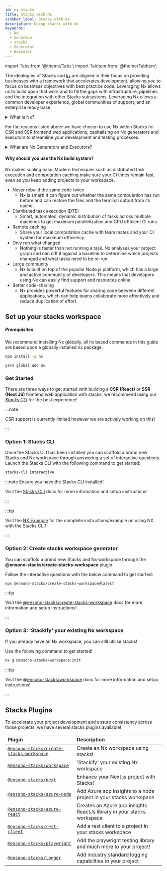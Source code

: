 ```yaml
---
id: nx_stacks
title: Stacks with Nx
sidebar_label: Stacks with Nx
description: Using stacks with Nx
keywords:
  - Nx
  - monorepo
  - stacks
  - Generator
  - Executor
---
```


import Tabs from '@theme/Tabs';
import TabItem from '@theme/TabItem';

The ideologies of Stacks and [`Nx`](https://nx.dev/) are aligned in their focus on providing businesses with a framework that accelerates development, allowing you to focus on business objectives with best practice code. Leveraging Nx allows us to build upon that work and to fill the gaps with infrastructure, pipelines and the integration with other Stacks subsystems. Leveraging Nx allows a common developer experience, global communities of support, and an enterprise ready base.

<details>
  <summary>What is Nx?</summary>
    <p>The Nx framework is a powerful tool that allows developers to easily build, test, and automate their applications. It is built on top of the popular open-source Node.js platform, and provides a streamlined and efficient workflow for building apps. With Nx, developers can easily manage their dependencies, automate tasks, and quickly test their applications.</p> 
    <p>Additionally, Nx provides powerful features such as code-sharing, optimized builds, and real-time feedback, making it an ideal choice for any developer looking to streamline their development process and improve their productivity.</p>

:::tip Find out more!
Find out more about Nx through their official [documentation](https://nx.dev/getting-started/intro)!
:::

</details>

For the reasons listed above we have chosen to use Nx within Stacks for CSR and SSR frontend web applications, capitalising on Nx generators and executors to streamline your development and testing processes.

<details>
  <summary>What are Nx Generators and Executors?</summary>
    <p>Nx generators and executors are two powerful features of the Nx build system that allow developers to quickly and easily generate new code and files for their projects, as well as to automate common tasks.</p>
    <p>Nx generators are templates that can be used to quickly generate new code and files for different types of projects, such as Angular applications, React components, and Node.js services. Developers can use these generators to quickly create the code and files they need, based on pre-defined templates, saving them time and effort.</p>
    <p>Nx executors, on the other hand, are scripts that can be used to automate common tasks, such as building, testing, and deploying code. Developers can use these executors to automate repetitive tasks and to streamline their workflow. Executors can also be customized to suit the specific needs of a project, making them a highly versatile tool.</p>
</details>

#### Why should you use the Nx build system?

Nx makes scaling easy. Modern techniques such as distributed task execution and computation caching make sure your CI times remain fast, even as you keep adding projects to your workspace.

- Never rebuild the same code twice
  - Nx is smart! It can figure out whether the same computation has run before and can restore the files and the terminal output from its cache.
- Distributed task execution (DTE)
  - Smart, automated, dynamic distribution of tasks across multiple machines to get maximum parallelization and CPU efficient CI runs.
- Remote caching
  - Share your local computation cache with team mates and your CI system for maximum efficiency.
- Only run what changed
  - Nothing is faster than not running a task. Nx analyses your project graph and can diff it against a baseline to determine which projects changed and what tasks need to be re-run.
- Large community
  - Nx is built on top of the popular Node.js platform, which has a large and active community of developers. This means that developers using Nx can easily find support and resources online.
- Better code-sharing
  - Nx provides powerful features for sharing code between different applications, which can help teams collaborate more effectively and reduce duplication of effort.

## Set up your stacks workspace

##### Prerequisites

We recommend installing Nx globally, all nx based commands in this guide are based upon a globally installed nx package.

<Tabs>
  <TabItem value="npm" label="npm">

  ```bash
  npm install -g nx
  ```

  </TabItem>
  <TabItem value="yarn" label="yarn">

  ```bash
  yarn global add nx
  ```

  </TabItem>
</Tabs>

### Get Started
There are three ways to get started with building a **CSR (React)** or **SSR (Next JS)** frontend web application with stacks, we recommend using our _[Stacks CLI](../stackscli/usage.mdx)_ for the best experience!

:::note

CSR support is currently limited however we are actively working on this!

:::

### Option 1: Stacks CLI

Once the Stacks CLI has been installed you can scaffold a brand new Stacks and Nx workspace through answering a set of interactive questions. Launch the Stacks CLI with the following command to get started:

```bash
stacks-cli interactive
```

:::note Ensure you have the Stacks CLI installed!

Visit the [Stacks CLI](../stackscli/usage.mdx) docs for more information and setup instructions!

:::

:::tip

Visit the [NX Example](../stackscli/examples.mdx#nx) for the complete instructions/example on using NX with the Stacks CLI!

:::

### Option 2: Create stacks workspace generator

You can scaffold a brand new Stacks and Nx workspace through the **@ensono-stacks/create-stacks-workspace** plugin.

Follow the interactive questions with the below command to get started:

```bash
npx @ensono-stacks/create-stacks-workspace@latest
```

:::tip

Visit the [@ensono-stacks/create-stacks-workspace](/docs/nx/create-stacks-workspace/ensono-stacks-create-stacks-workspace) docs for more information and setup instructions!

:::

### Option 3: 'Stackify' your existing Nx workspace

If you already have an Nx workspace, you can still utilise stacks!

Use the following command to get started!

```bash
nx g @ensono-stacks/workspace:init
```

:::tip

Visit the [@ensono-stacks/workspace](./workspace/plugin-information.md) docs for more information and setup instructions!

:::

## Stacks Plugins

To accelerate your project development and ensure consistency across those projects, we have several stacks plugins available!

| Plugin                                                                            | Description                                                            |
| :-------------------------------------------------------------------------------- | :--------------------------------------------------------------------- |
| [`@ensono-stacks/create-stacks-workspace`](ensono-stacks-create-stacks-workspace) | Create an Nx workspace using stacks!                                   |
| [`@ensono-stacks/workspace`](./workspace/plugin-information.md)                   | 'Stackify' your existing Nx workspace                                  |
| [`@ensono-stacks/next`](./next/plugin-information.md)                             | Enhance your Next.js project with Stacks!                              |
| [`@ensono-stacks/azure-node`](./azure-node/plugin-information.md)                 | Add Azure app insights to a node project in your stacks workspace      |
| [`@ensono-stacks/azure-react`](./azure-react/plugin-information.md)               | Creates an Azure app insights ReactJs library in your stacks workspace |
| [`@ensono-stacks/rest-client`](./rest-client/plugin-information.md)               | Add a rest client to a project in your stacks workspace                |
| [`@ensono-stacks/playwright`](./playwright/plugin-information.md)                 | Add the playwright testing library and much more to your project!      |
| [`@ensono-stacks/logger`](./logger/plugin-information.md)                         | Add industry standard logging capabilities to your project             |